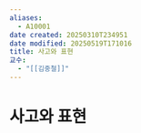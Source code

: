 ```yaml
---
aliases:
  - A10001
date created: 20250310T234951
date modified: 20250519T171016
title: 사고와 표현
교수:
  - "[[김중철]]"
---
```


# 사고와 표현
